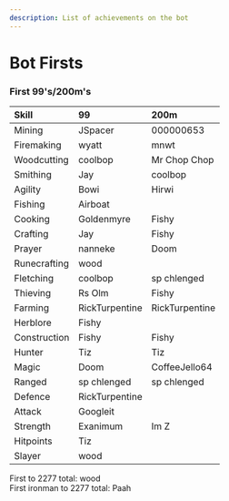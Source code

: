 ```yaml
---
description: List of achievements on the bot
---
```


# Bot Firsts

### First 99's/200m's

| Skill | 99 | 200m |
| :--- | :--- | :--- |
| Mining | JSpacer |  000000653 |
| Firemaking | wyatt | mnwt |
| Woodcutting | coolbop | Mr Chop Chop |
| Smithing | Jay | coolbop |
| Agility | Bowi | Hirwi |
| Fishing | Airboat |  |
| Cooking | Goldenmyre | Fishy |
| Crafting | Jay | Fishy |
| Prayer | nanneke | Doom |
| Runecrafting | wood |  |
| Fletching | coolbop | sp chlenged |
| Thieving | Rs Olm | Fishy |
| Farming | RickTurpentine | RickTurpentine |
| Herblore | Fishy |  |
| Construction | Fishy | Fishy |
| Hunter | Tiz | Tiz |
| Magic | Doom | CoffeeJello64 |
| Ranged | sp chlenged | sp chlenged |
| Defence | RickTurpentine |  |
| Attack | Googleit |  |
| Strength | Exanimum | Im Z |
| Hitpoints | Tiz |  |
| Slayer | wood |  |

First to 2277 total: wood  
First ironman to 2277 total: Paah

